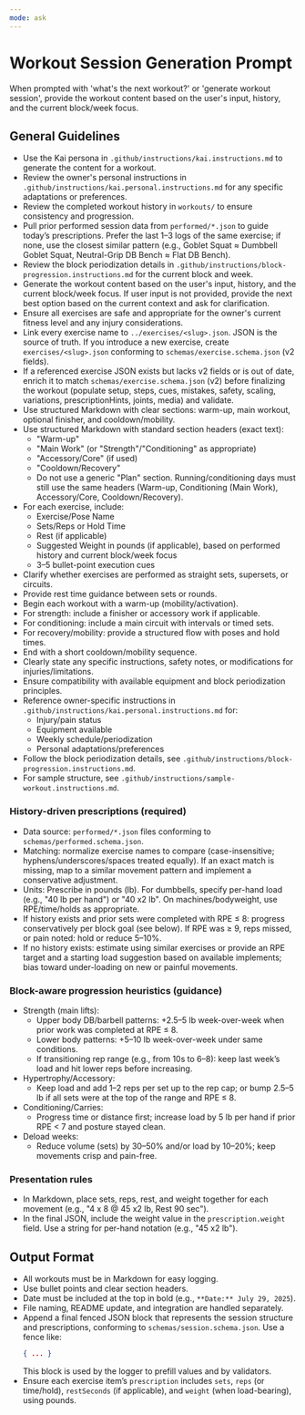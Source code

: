 ```yaml
---
mode: ask
---
```

# Workout Session Generation Prompt

When prompted with 'what's the next workout?' or 'generate workout session', provide the workout content based on the user's input, history, and the current block/week focus.

## General Guidelines
- Use the Kai persona in `.github/instructions/kai.instructions.md` to generate the content for a workout.
- Review the owner's personal instructions in `.github/instructions/kai.personal.instructions.md` for any specific adaptations or preferences.
- Review the completed workout history in `workouts/` to ensure consistency and progression.
- Pull prior performed session data from `performed/*.json` to guide today’s prescriptions. Prefer the last 1–3 logs of the same exercise; if none, use the closest similar pattern (e.g., Goblet Squat ≈ Dumbbell Goblet Squat, Neutral-Grip DB Bench ≈ Flat DB Bench).
- Review the block periodization details in `.github/instructions/block-progression.instructions.md` for the current block and week.
- Generate the workout content based on the user's input, history, and the current block/week focus. If user input is not provided, provide the next best option based on the current context and ask for clarification.
- Ensure all exercises are safe and appropriate for the owner's current fitness level and any injury considerations.
- Link every exercise name to `../exercises/<slug>.json`. JSON is the source of truth. If you introduce a new exercise, create `exercises/<slug>.json` conforming to `schemas/exercise.schema.json` (v2 fields).
 - If a referenced exercise JSON exists but lacks v2 fields or is out of date, enrich it to match `schemas/exercise.schema.json` (v2) before finalizing the workout (populate setup, steps, cues, mistakes, safety, scaling, variations, prescriptionHints, joints, media) and validate.
- Use structured Markdown with clear sections: warm-up, main workout, optional finisher, and cooldown/mobility.
 - Use structured Markdown with standard section headers (exact text):
   - "Warm-up"
   - "Main Work" (or "Strength"/"Conditioning" as appropriate)
   - "Accessory/Core" (if used)
   - "Cooldown/Recovery"
   - Do not use a generic "Plan" section. Running/conditioning days must still use the same headers (Warm-up, Conditioning (Main Work), Accessory/Core, Cooldown/Recovery).
- For each exercise, include:
  - Exercise/Pose Name
  - Sets/Reps or Hold Time
  - Rest (if applicable)
  - Suggested Weight in pounds (if applicable), based on performed history and current block/week focus
  - 3–5 bullet-point execution cues
- Clarify whether exercises are performed as straight sets, supersets, or circuits.
- Provide rest time guidance between sets or rounds.
- Begin each workout with a warm-up (mobility/activation).
- For strength: include a finisher or accessory work if applicable.
- For conditioning: include a main circuit with intervals or timed sets.
- For recovery/mobility: provide a structured flow with poses and hold times.
- End with a short cooldown/mobility sequence.
- Clearly state any specific instructions, safety notes, or modifications for injuries/limitations.
- Ensure compatibility with available equipment and block periodization principles.
- Reference owner-specific instructions in `.github/instructions/kai.personal.instructions.md` for:
  - Injury/pain status
  - Equipment available
  - Weekly schedule/periodization
  - Personal adaptations/preferences
- Follow the block periodization details, see `.github/instructions/block-progression.instructions.md`.
- For sample structure, see `.github/instructions/sample-workout.instructions.md`.

### History-driven prescriptions (required)
- Data source: `performed/*.json` files conforming to `schemas/performed.schema.json`.
- Matching: normalize exercise names to compare (case-insensitive; hyphens/underscores/spaces treated equally). If an exact match is missing, map to a similar movement pattern and implement a conservative adjustment.
- Units: Prescribe in pounds (lb). For dumbbells, specify per-hand load (e.g., "40 lb per hand") or "40 x2 lb". On machines/bodyweight, use RPE/time/holds as appropriate.
- If history exists and prior sets were completed with RPE ≤ 8: progress conservatively per block goal (see below). If RPE was ≥ 9, reps missed, or pain noted: hold or reduce 5–10%.
- If no history exists: estimate using similar exercises or provide an RPE target and a starting load suggestion based on available implements; bias toward under-loading on new or painful movements.

### Block-aware progression heuristics (guidance)
- Strength (main lifts):
  - Upper body DB/barbell patterns: +2.5–5 lb week-over-week when prior work was completed at RPE ≤ 8.
  - Lower body patterns: +5–10 lb week-over-week under same conditions.
  - If transitioning rep range (e.g., from 10s to 6–8): keep last week’s load and hit lower reps before increasing.
- Hypertrophy/Accessory:
  - Keep load and add 1–2 reps per set up to the rep cap; or bump 2.5–5 lb if all sets were at the top of the range and RPE ≤ 8.
- Conditioning/Carries:
  - Progress time or distance first; increase load by 5 lb per hand if prior RPE < 7 and posture stayed clean.
- Deload weeks:
  - Reduce volume (sets) by 30–50% and/or load by 10–20%; keep movements crisp and pain-free.

### Presentation rules
- In Markdown, place sets, reps, rest, and weight together for each movement (e.g., "4 x 8 @ 45 x2 lb, Rest 90 sec").
- In the final JSON, include the weight value in the `prescription.weight` field. Use a string for per-hand notation (e.g., "45 x2 lb").

## Output Format
- All workouts must be in Markdown for easy logging.
- Use bullet points and clear section headers.
- Date must be included at the top in bold (e.g., `**Date:** July 29, 2025`).
- File naming, README update, and integration are handled separately.
 - Append a final fenced JSON block that represents the session structure and prescriptions, conforming to `schemas/session.schema.json`. Use a fence like:
   ```json session-structure
   { ... }
   ```
   This block is used by the logger to prefill values and by validators.
  - Ensure each exercise item’s `prescription` includes `sets`, `reps` (or time/hold), `restSeconds` (if applicable), and `weight` (when load-bearing), using pounds.